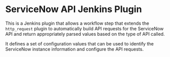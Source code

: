 # ServiceNow API Jenkins Plugin

This is a Jenkins plugin that allows a workflow step that extends the `http_request` plugin
to automatically build API requests for the ServiceNow API and return appropriately parsed
values based on the type of API called.

It defines a set of configuration values that can be used to identify the ServiceNow instance
information and configure the API requests.